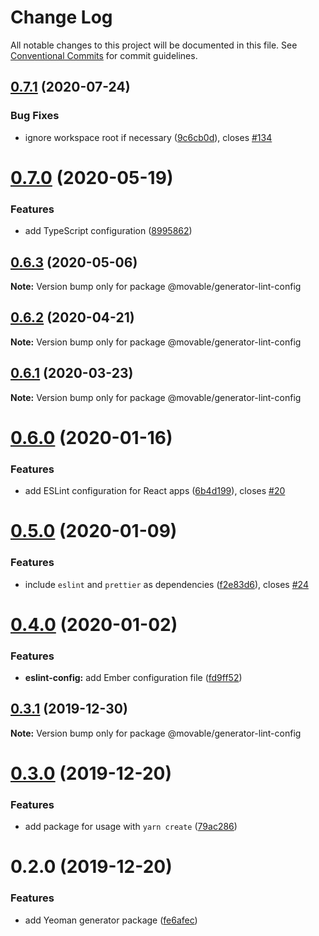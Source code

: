 # Change Log

All notable changes to this project will be documented in this file.
See [Conventional Commits](https://conventionalcommits.org) for commit guidelines.

## [0.7.1](https://github.com/movableink/lint-config/compare/@movable/generator-lint-config@0.7.0...@movable/generator-lint-config@0.7.1) (2020-07-24)

### Bug Fixes

- ignore workspace root if necessary ([9c6cb0d](https://github.com/movableink/lint-config/commit/9c6cb0d15b7991d949e3a30f08c962e0b8b9030c)), closes [#134](https://github.com/movableink/lint-config/issues/134)

# [0.7.0](https://github.com/movableink/lint-config/compare/@movable/generator-lint-config@0.6.3...@movable/generator-lint-config@0.7.0) (2020-05-19)

### Features

- add TypeScript configuration ([8995862](https://github.com/movableink/lint-config/commit/8995862b68d99446fb9631016107799f9c0523cb))

## [0.6.3](https://github.com/movableink/lint-config/compare/@movable/generator-lint-config@0.6.2...@movable/generator-lint-config@0.6.3) (2020-05-06)

**Note:** Version bump only for package @movable/generator-lint-config

## [0.6.2](https://github.com/movableink/lint-config/compare/@movable/generator-lint-config@0.6.1...@movable/generator-lint-config@0.6.2) (2020-04-21)

**Note:** Version bump only for package @movable/generator-lint-config

## [0.6.1](https://github.com/movableink/lint-config/compare/@movable/generator-lint-config@0.6.0...@movable/generator-lint-config@0.6.1) (2020-03-23)

**Note:** Version bump only for package @movable/generator-lint-config

# [0.6.0](https://github.com/movableink/lint-config/compare/@movable/generator-lint-config@0.5.0...@movable/generator-lint-config@0.6.0) (2020-01-16)

### Features

- add ESLint configuration for React apps ([6b4d199](https://github.com/movableink/lint-config/commit/6b4d199a9b9f9f4347bd2207bef21061d9a20277)), closes [#20](https://github.com/movableink/lint-config/issues/20)

# [0.5.0](https://github.com/movableink/lint-config/compare/@movable/generator-lint-config@0.4.0...@movable/generator-lint-config@0.5.0) (2020-01-09)

### Features

- include `eslint` and `prettier` as dependencies ([f2e83d6](https://github.com/movableink/lint-config/commit/f2e83d6c2055b8413ce4716bc6e2ecebf985dd29)), closes [#24](https://github.com/movableink/lint-config/issues/24)

# [0.4.0](https://github.com/movableink/lint-config/compare/@movable/generator-lint-config@0.3.1...@movable/generator-lint-config@0.4.0) (2020-01-02)

### Features

- **eslint-config:** add Ember configuration file ([fd9ff52](https://github.com/movableink/lint-config/commit/fd9ff52456d0d0024bee053b280ea26d3330a30d))

## [0.3.1](https://github.com/movableink/lint-config/compare/@movable/generator-lint-config@0.3.0...@movable/generator-lint-config@0.3.1) (2019-12-30)

**Note:** Version bump only for package @movable/generator-lint-config

# [0.3.0](https://github.com/movableink/lint-config/compare/@movable/generator-lint-config@0.2.0...@movable/generator-lint-config@0.3.0) (2019-12-20)

### Features

- add package for usage with `yarn create` ([79ac286](https://github.com/movableink/lint-config/commit/79ac2863b04469be9df3a064a84abfe8f7bb8279))

# 0.2.0 (2019-12-20)

### Features

- add Yeoman generator package ([fe6afec](https://github.com/movableink/lint-config/commit/fe6afec016a2f4f16284240f26b90b06239f5d9c))
